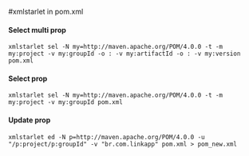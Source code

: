 #xmlstarlet in pom.xml

#### Select multi prop
	xmlstarlet sel -N my=http://maven.apache.org/POM/4.0.0 -t -m my:project -v my:groupId -o : -v my:artifactId -o : -v my:version pom.xml
#### Select prop
	xmlstarlet sel -N my=http://maven.apache.org/POM/4.0.0 -t -m my:project -v my:groupId pom.xml
#### Update prop
	xmlstarlet ed -N p=http://maven.apache.org/POM/4.0.0 -u "/p:project/p:groupId" -v "br.com.linkapp" pom.xml > pom_new.xml
